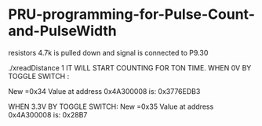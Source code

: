 # PRU-programming-for-Pulse-Count-and-PulseWidth
resistors 4.7k is  pulled down and signal is connected to P9.30

./xreadDistance 1
IT WILL START COUNTING FOR TON TIME.
WHEN 0V BY TOGGLE SWITCH :


New =0x34
Value at address 0x4A300008 is: 0x3776EDB3

WHEN 3.3V BY TOGGLE SWITCH:
New =0x35
Value at address 0x4A300008 is: 0x28B7
